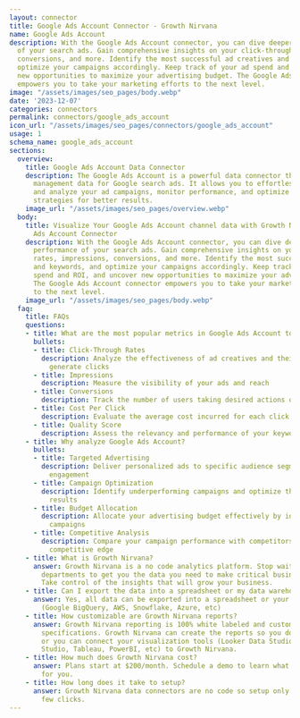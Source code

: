 ```yaml
---
layout: connector
title: Google Ads Account Connector - Growth Nirvana
name: Google Ads Account
description: With the Google Ads Account connector, you can dive deeper into the performance
  of your search ads. Gain comprehensive insights on your click-through rates, impressions,
  conversions, and more. Identify the most successful ad creatives and keywords, and
  optimize your campaigns accordingly. Keep track of your ad spend and ROI, and uncover
  new opportunities to maximize your advertising budget. The Google Ads Account connector
  empowers you to take your marketing efforts to the next level.
image: "/assets/images/seo_pages/body.webp"
date: '2023-12-07'
categories: connectors
permalink: connectors/google_ads_account
icon_url: "/assets/images/seo_pages/connectors/google_ads_account"
usage: 1
schema_name: google_ads_account
sections:
  overview:
    title: Google Ads Account Data Connector
    description: The Google Ads Account is a powerful data connector that syncs account
      management data for Google search ads. It allows you to effortlessly manage
      and analyze your ad campaigns, monitor performance, and optimize your advertising
      strategies for better results.
    image_url: "/assets/images/seo_pages/overview.webp"
  body:
    title: Visualize Your Google Ads Account channel data with Growth Nirvana's Google
      Ads Account Connector
    description: With the Google Ads Account connector, you can dive deeper into the
      performance of your search ads. Gain comprehensive insights on your click-through
      rates, impressions, conversions, and more. Identify the most successful ad creatives
      and keywords, and optimize your campaigns accordingly. Keep track of your ad
      spend and ROI, and uncover new opportunities to maximize your advertising budget.
      The Google Ads Account connector empowers you to take your marketing efforts
      to the next level.
    image_url: "/assets/images/seo_pages/body.webp"
  faq:
    title: FAQs
    questions:
    - title: What are the most popular metrics in Google Ads Account to analyze?
      bullets:
      - title: Click-Through Rates
        description: Analyze the effectiveness of ad creatives and their ability to
          generate clicks
      - title: Impressions
        description: Measure the visibility of your ads and reach
      - title: Conversions
        description: Track the number of users taking desired actions on your website
      - title: Cost Per Click
        description: Evaluate the average cost incurred for each click on your ads
      - title: Quality Score
        description: Assess the relevancy and performance of your keywords and ads
    - title: Why analyze Google Ads Account?
      bullets:
      - title: Targeted Advertising
        description: Deliver personalized ads to specific audience segments for higher
          engagement
      - title: Campaign Optimization
        description: Identify underperforming campaigns and optimize them for better
          results
      - title: Budget Allocation
        description: Allocate your advertising budget effectively by identifying high-performing
          campaigns
      - title: Competitive Analysis
        description: Compare your campaign performance with competitors and gain a
          competitive edge
    - title: What is Growth Nirvana?
      answer: Growth Nirvana is a no code analytics platform. Stop waiting for other
        departments to get you the data you need to make critical business decisions.
        Take control of the insights that will grow your business.
    - title: Can I export the data into a spreadsheet or my data warehouse?
      answer: Yes, all data can be exported into a spreadsheet or your data warehouse
        (Google BigQuery, AWS, Snowflake, Azure, etc)
    - title: How customizable are Growth Nirvana reports?
      answer: Growth Nirvana reporting is 100% white labeled and customized to your
        specifications. Growth Nirvana can create the reports so you don’t have to
        or you can connect your visualization tools (Looker Data Studio/Google Data
        Studio, Tableau, PowerBI, etc) to Growth Nirvana.
    - title: How much does Growth Nirvana cost?
      answer: Plans start at $200/month. Schedule a demo to learn what plan is best
        for you.
    - title: How long does it take to setup?
      answer: Growth Nirvana data connectors are no code so setup only requires a
        few clicks.
---
```

